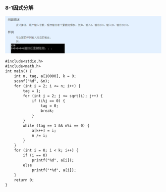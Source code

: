 ### 8-1因式分解

![](https://github.com/wkrkk/RandomPictures/blob/master/%E8%93%9D%E6%A1%A5%E6%9D%AF/TIM%E6%88%AA%E5%9B%BE20190301181803.png?raw=true)

```
#include<stdio.h>
#include<math.h>
int main() {
	int n, tag, a[10000], k = 0;
	scanf("%d", &n);
	for (int i = 2; i <= n; i++) {
		tag = 1;
		for (int j = 2; j <= sqrt(i); j++) {
			if (i%j == 0) {
				tag = 0;
				break;
			}
		}
		while (tag == 1 && n%i == 0) {
			a[k++] = i;
			n /= i;
		}
	}
	for (int i = 0; i < k; i++) {
		if (i == 0)
			printf("%d", a[i]);
		else
			printf("*%d", a[i]);
	}
	return 0;
}
```

